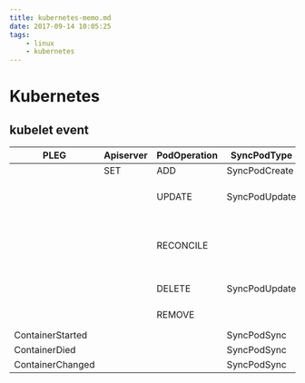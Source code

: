 ```yaml
---
title: kubernetes-memo.md
date: 2017-09-14 10:05:25
tags:
    - linux
    - kubernetes
---
```

# Kubernetes

<!-- more -->
## kubelet event
|PLEG|Apiserver|PodOperation|SyncPodType|Reason|Action
|----|----|----|----|----|----
||SET|ADD|SyncPodCreate|Pod is first found|HandlePodAdditions
|||UPDATE|SyncPodUpdate|Pod has semantical difference|HandlePodUpdates
|||RECONCILE||Pod has semantical difference and its status not equal to last circle|HandlePodReconcile
|||DELETE|SyncPodUpdate|Pod has DeletionTimestamp|HandlePodUpdates
|||REMOVE||Pos is not found in last circle|HandlePodRemoves
|ContainerStarted|||SyncPodSync|Container start|HandlePodSyncs
|ContainerDied|||SyncPodSync|Container exited|HandlePodSyncs
|ContainerChanged|||SyncPodSync|Container changed|HandlePodSyncs